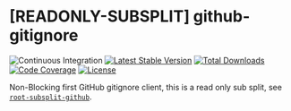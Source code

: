 # [READONLY-SUBSPLIT] github-gitignore


![Continuous Integration](https://github.com/php-api-clients/github-gitignore/workflows/Continuous%20Integration/badge.svg)
[![Latest Stable Version](https://poser.pugx.org/api-clients/github-gitignore/v/stable.png)](https://packagist.org/packages/api-clients/github-gitignore)
[![Total Downloads](https://poser.pugx.org/api-clients/github-gitignore/downloads.png)](https://packagist.org/packages/api-clients/github-gitignore)
[![Code Coverage](https://scrutinizer-ci.com/g/php-api-clients/github-gitignore/badges/coverage.png?b==)](https://scrutinizer-ci.com/g/php-api-clients/github-gitignore/?branch=)
[![License](https://poser.pugx.org/api-clients/github-gitignore/license.png)](https://packagist.org/packages/api-clients/github-gitignore)

Non-Blocking first GitHub gitignore client, this is a read only sub split, see [`root-subsplit-github`](https://github.com/php-api-clients/root-subsplit-github).

